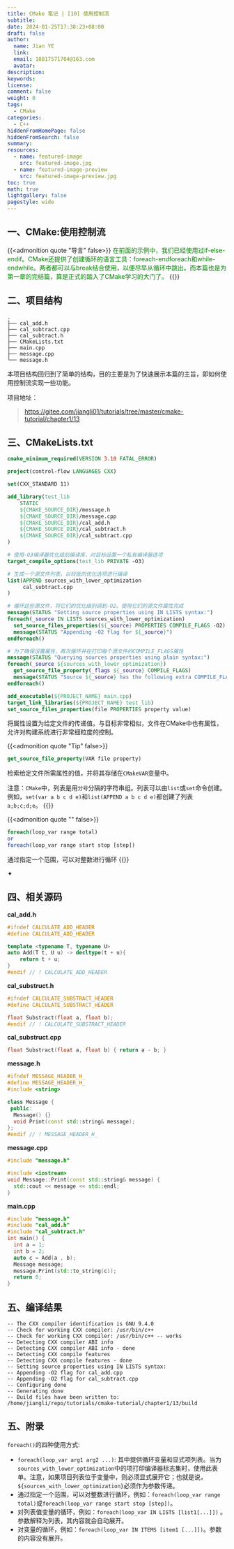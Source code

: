 ```yaml
---
title: CMake 笔记 | [10] 使用控制流
subtitle:
date: 2024-01-25T17:38:23+08:00
draft: false
author:
  name: Jian YE
  link:
  email: 18817571704@163.com
  avatar:
description:
keywords:
license:
comment: false
weight: 0
tags:
  - CMake
categories:
  - C++
hiddenFromHomePage: false
hiddenFromSearch: false
summary:
resources:
  - name: featured-image
    src: featured-image.jpg
  - name: featured-image-preview
    src: featured-image-preview.jpg
toc: true
math: true
lightgallery: false
pagestyle: wide
---
```


## 一、CMake:使用控制流

{{<admonition quote "导言" false>}}
<font color=green>在前面的示例中，我们已经使用过if-else-endif。CMake还提供了创建循环的语言工具：foreach-endforeach和while-endwhile。两者都可以与break结合使用，以便尽早从循环中跳出。而本篇也是为第一章的完结篇，算是正式的踏入了CMake学习的大门了。</font>
{{</admonition>}}

## 二、项目结构

```shell
.
├── cal_add.h
├── cal_subtract.cpp
├── cal_subtract.h
├── CMakeLists.txt
├── main.cpp
├── message.cpp
└── message.h
```

本项目结构回归到了简单的结构，目的主要是为了快速展示本篇的主旨，即如何使用控制流实现一些功能。

项目地址：

> https://gitee.com/jiangli01/tutorials/tree/master/cmake-tutorial/chapter1/13

## 三、CMakeLists.txt

```Cmake
cmake_minimum_required(VERSION 3.10 FATAL_ERROR)

project(control-flow LANGUAGES CXX)

set(CXX_STANDARD 11)

add_library(test_lib
    STATIC
    ${CMAKE_SOURCE_DIR}/message.h
    ${CMAKE_SOURCE_DIR}/message.cpp
    ${CMAKE_SOURCE_DIR}/cal_add.h
    ${CMAKE_SOURCE_DIR}/cal_subtract.h
    ${CMAKE_SOURCE_DIR}/cal_subtract.cpp
)

# 使用-O3编译器优化级别编译库，对目标设置一个私有编译器选项
target_compile_options(test_lib PRIVATE -O3)

# 生成一个源文件列表，以较低的优化选项进行编译
list(APPEND sources_with_lower_optimization
     cal_subtract.cpp
)

# 循环这些源文件，将它们的优化级别调到-O2。使用它们的源文件属性完成
message(STATUS "Setting source properties using IN LISTS syntax:")
foreach(_source IN LISTS sources_with_lower_optimization)
  set_source_files_properties(${_source} PROPERTIES COMPILE_FLAGS -O2)
  message(STATUS "Appending -O2 flag for ${_source}")
endforeach()

# 为了确保设置属性，再次循环并在打印每个源文件的COMPILE_FLAGS属性
message(STATUS "Querying sources properties using plain syntax:")
foreach(_source ${sources_with_lower_optimization})
  get_source_file_property(_flags ${_source} COMPILE_FLAGS)
  message(STATUS "Source ${_source} has the following extra COMPILE_FLAGS: ${_flags}")
endforeach()

add_executable(${PROJECT_NAME} main.cpp)
target_link_libraries(${PROJECT_NAME} test_lib)
set_source_files_properties(file PROPERTIES property value)
```

将属性设置为给定文件的传递值。与目标非常相似，文件在CMake中也有属性，允许对构建系统进行非常细粒度的控制。

{{<admonition quote "Tip" false>}}
```Cmake
get_source_file_property(VAR file property)
```

检索给定文件所需属性的值，并将其存储在`CMakeVAR`变量中。

注意：`CMake`中，列表是用`分号`分隔的字符串组。列表可以由`list`或`set`命令创建。例如，`set(var a b c d e)`和`list(APPEND a b c d e)`都创建了列表`a;b;c;d;e`。
{{</admonition>}}

{{<admonition quote "" false>}}
```Cmake
foreach(loop_var range total)
or
foreach(loop_var range start stop [step])
```

通过指定一个范围，可以对整数进行循环
{{</admonition>}}






✦

## 四、相关源码


**cal_add.h**

```c++
#ifndef CALCULATE_ADD_HEADER
#define CALCULATE_ADD_HEADER

template <typename T, typename U>
auto Add(T t, U u) -> decltype(t + u){
    return t + u;
}
#endif // ! CALCULATE_ADD_HEADER
```

**cal_substruct.h**

```c++
#ifndef CALCULATE_SUBSTRACT_HEADER
#define CALCULATE_SUBSTRACT_HEADER

float Substract(float a, float b);
#endif // ! CALCULATE_SUBSTRACT_HEADER
```

**cal_substruct.cpp**

```c++
float Substract(float a, float b) { return a - b; }
```

**message.h**

```c++
#ifndef MESSAGE_HEADER_H_
#define MESSAGE_HEADER_H_
#include <string>

class Message {
 public:
  Message() {}
  void Print(const std::string& message);
};
#endif // ! MESSAGE_HEADER_H_
```

**message.cpp**

```c++
#include "message.h"

#include <iostream>
void Message::Print(const std::string& message) {
  std::cout << message << std::endl;
}
```

**main.cpp**

```c++
#include "message.h"
#include "cal_add.h"
#include "cal_subtract.h"
int main() {
  int a = 1;
  int b = 2;
  auto c = Add(a , b);
  Message message;
  message.Print(std::to_string(c));
  return 0;
}
```

## 五、编译结果

```shell
-- The CXX compiler identification is GNU 9.4.0
-- Check for working CXX compiler: /usr/bin/c++
-- Check for working CXX compiler: /usr/bin/c++ -- works
-- Detecting CXX compiler ABI info
-- Detecting CXX compiler ABI info - done
-- Detecting CXX compile features
-- Detecting CXX compile features - done
-- Setting source properties using IN LISTS syntax:
-- Appending -O2 flag for cal_add.cpp
-- Appending -O2 flag for cal_subtract.cpp
-- Configuring done
-- Generating done
-- Build files have been written to: /home/jiangli/repo/tutorials/cmake-tutorial/chapter1/13/build
```

## 五、附录

`foreach()`的四种使用方式:

- `foreach(loop_var arg1 arg2 ...)`: 其中提供循环变量和显式项列表。当为`sources_with_lower_optimization`中的项打印编译器标志集时，使用此表单。注意，如果项目列表位于变量中，则必须显式展开它；也就是说，`${sources_with_lower_optimization}`必须作为参数传递。
- 通过指定一个范围，可以对整数进行循环，例如：`foreach(loop_var range total)`或`foreach(loop_var range start stop [step])`。
- 对列表值变量的循环，例如：`foreach(loop_var IN LISTS [list1[...]])` 。参数解释为列表，其内容就会自动展开。
- 对变量的循环，例如：`foreach(loop_var IN ITEMS [item1 [...]])`。参数的内容没有展开。

